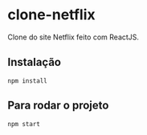 # clone-netflix
Clone do site Netflix feito com ReactJS.

## Instalação
`npm install`

## Para rodar o projeto
`npm start`
